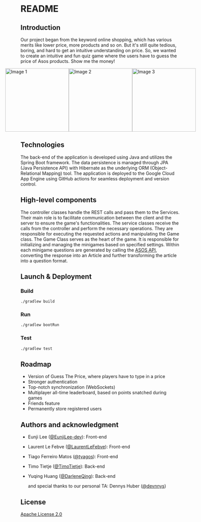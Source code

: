 # README

<!-- TABLE OF CONTENTS -->

## Introduction
Our project began from the keyword online shopping, which has various merits like lower price, more products and so on.
But it's still quite tedious, boring, and hard to get an intuitive understanding on price.
So, we wanted to create an intuitive and fun quiz game where the users have to guess the price of Asos products.
Show me the money!

<div style="display: flex; justify-content: center;">
  <img src="img.png" alt="Image 1" width="200" />
  <img src="img_1.png" alt="Image 2" width="200" />
  <img src="img_2.png" alt="Image 3" width="200" />
</div>


## Technologies
The back-end of the application is developed using Java and utilizes the Spring Boot framework. 
The data persistence is managed through JPA (Java Persistence API) with Hibernate as the underlying ORM (Object-Relational Mapping) tool. 
The application is deployed to the Google Cloud App Engine using GitHub actions for seamless deployment and version control.


## High-level components
The controller classes handle the REST calls and pass them to the Services. Their main role is to facilitate communication between the client and the server to ensure the game's functionalities.
The service classes receive the calls from the controller and perform the necessary operations. They are responsible for executing the requested actions and manipulating the Game class.
The Game Class serves as the heart of the game. It is responsible for initializing and managing the minigames based on specified settings.
Within each minigame questions are generated by calling the [ASOS API](https://rapidapi.com/apidojo/api/asos2), converting the response into an Article and further transforming the article into a question format.


## Launch & Deployment

### Build

```bash
./gradlew build
```

### Run

```bash
./gradlew bootRun
```

### Test

```bash
./gradlew test
```

## Roadmap
+ Version of Guess The Price, where players have to type in a price
+ Stronger authentication
+ Top-notch synchronization (WebSockets)
+ Multiplayer all-time leaderboard, based on points snatched during games
+ Friends feature
+ Permanently store registered users

## Authors and acknowledgment
+ Eunji Lee ([@EunjiLee-dev](https://github.com/EunjiLee-dev)): Front-end
+ Laurent Le Febve ([@LaurentLeFebve](https://github.com/LaurentLeFebve)): Front-end
+ Tiago Ferreiro Matos ([@tyagos](https://github.com/tyagos)): Front-end
+ Timo Tietje ([@TimoTietje](https://github.com/TimoTietje)): Back-end
+ Yuqing Huang ([@DarleneQing](https://github.com/DarleneQing)): Back-end

  and special thanks to our personal TA: Dennys Huber ([@devnnys](https://github.com/devnnys))

## License
[Apache License 2.0](LICENSE)
